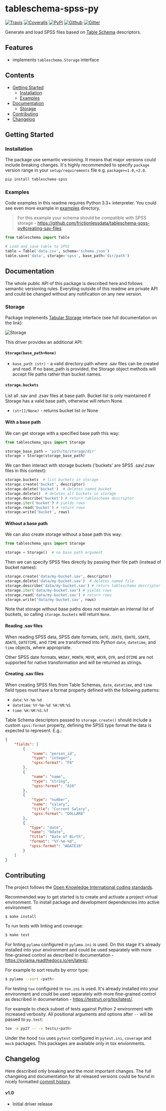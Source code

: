 # tableschema-spss-py

[![Travis](https://img.shields.io/travis/frictionlessdata/tableschema-spss-py/master.svg)](https://travis-ci.org/frictionlessdata/tableschema-spss-py)
[![Coveralls](http://img.shields.io/coveralls/frictionlessdata/tableschema-spss-py/master.svg)](https://coveralls.io/r/frictionlessdata/tableschema-spss-py?branch=master)
[![PyPi](https://img.shields.io/pypi/v/tableschema-spss.svg)](https://pypi.python.org/pypi/tableschema-spss)
[![Github](https://img.shields.io/badge/github-master-brightgreen)](https://github.com/frictionlessdata/tableschema-spss-py)
[![Gitter](https://img.shields.io/gitter/room/frictionlessdata/chat.svg)](https://gitter.im/frictionlessdata/chat)

Generate and load SPSS files based on [Table Schema](http://specs.frictionlessdata.io/table-schema/) descriptors.

## Features

- implements `tableschema.Storage` interface

## Contents

<!--TOC-->

  - [Getting Started](#getting-started)
    - [Installation](#installation)
    - [Examples](#examples)
  - [Documentation](#documentation)
    - [Storage](#storage)
  - [Contributing](#contributing)
  - [Changelog](#changelog)

<!--TOC-->

## Getting Started

### Installation

The package use semantic versioning. It means that major versions  could include breaking changes. It's highly recommended to specify `package` version range in your `setup/requirements` file e.g. `package>=1.0,<2.0`.

```bash
pip install tableschema-spss
```

### Examples

Code examples in this readme requires Python 3.3+ interpreter. You could see even more example in [examples](https://github.com/frictionlessdata/tableschema-spss-py/tree/master/examples) directory.

> For this example your schema should be compatible with SPSS storage - https://github.com/frictionlessdata/tableschema-spss-py#creating-sav-files

```python
from tableschema import Table

# Load and save table to SPSS
table = Table('data.csv', schema='schema.json')
table.save('data', storage='spss', base_path='dir/path')
```

## Documentation

The whole public API of this package is described here and follows semantic versioning rules. Everyting outside of this readme are private API and could be changed without any notification on any new version.

### Storage

Package implements [Tabular Storage](https://github.com/frictionlessdata/tableschema-py#storage) interface (see full documentation on the link):

![Storage](https://i.imgur.com/RQgrxqp.png)

This driver provides an additional API:

#### `Storage(base_path=None)`

- `base_path (str)` - a valid directory path where .sav files can be created and read. If no base_path is provided, the Storage object methods will accept file paths rather than bucket names.

#### `storage.buckets`

List all .sav and .zsav files at base path. Bucket list is only maintained if Storage has a valid base path, otherwise will return None.

- `(str[]/None)` - returns bucket list or None

#### With a base path

We can get storage with a specified base path this way:

```python
from tableschema_spss import Storage

storage_base_path = 'path/to/storage/dir'
storage = Storage(storage_base_path)
```

We can then interact with storage buckets ('buckets' are SPSS .sav/.zsav files in this context):

```python
storage.buckets  # list buckets in storage
storage.create('bucket', descriptor)
storage.delete('bucket')  # deletes named bucket
storage.delete()  # deletes all buckets in storage
storage.describe('bucket') # return tableschema descriptor
storage.iter('bucket') # yields rows
storage.read('bucket') # return rows
storage.write('bucket', rows)
```

#### Without a base path

We can also create storage without a base path this way:

```python
from tableschema_spss import Storage

storage = Storage()  # no base path argument
```

Then we can specify SPSS files directly by passing their file path (instead of bucket names):

```python
storage.create('data/my-bucket.sav', descriptor)
storage.delete('data/my-bucket.sav')  # deletes named file
storage.describe('data/my-bucket.sav') # return tableschema descriptor
storage.iter('data/my-bucket.sav') # yields rows
storage.read('data/my-bucket.sav') # return rows
storage.write('data/my-bucket.sav', rows)
```

Note that storage without base paths does not maintain an internal list of buckets, so calling `storage.buckets` will return `None`.

#### Reading .sav files

When reading SPSS data, SPSS date formats, `DATE`, `JDATE`, `EDATE`, `SDATE`, `ADATE`, `DATETIME`, and `TIME` are transformed into Python `date`, `datetime`, and `time` objects, where appropriate.

Other SPSS date formats, `WKDAY`, `MONTH`, `MOYR`, `WKYR`, `QYR`, and `DTIME` are not supported for native transformation and will be returned as strings.

#### Creating .sav files

When creating SPSS files from Table Schemas, `date`, `datetime`, and `time` field types must have a format property defined with the following patterns:

- `date`: `%Y-%m-%d`
- `datetime`: `%Y-%m-%d %H:%M:%S`
- `time`: `%H:%M:%S.%f`

Table Schema descriptors passed to `storage.create()` should include a custom `spss:format` property, defining the SPSS type format the data is expected to represent. E.g.:

```json
{
    "fields": [
        {
            "name": "person_id",
            "type": "integer",
            "spss:format": "F8"
        },
        {
            "name": "name",
            "type": "string",
            "spss:format": "A10"
        },
        {
            "type": "number",
            "name": "salary",
            "title": "Current Salary",
            "spss:format": "DOLLAR8"
        },
        {
           "type": "date",
           "name": "bdate",
           "title": "Date of Birth",
           "format": "%Y-%m-%d",
           "spss:format": "ADATE10"
        }
    ]
}
```

## Contributing

The project follows the [Open Knowledge International coding standards](https://github.com/okfn/coding-standards).

Recommended way to get started is to create and activate a project virtual environment.
To install package and development dependencies into active environment:

```
$ make install
```

To run tests with linting and coverage:

```bash
$ make test
```

For linting `pylama` configured in `pylama.ini` is used. On this stage it's already
installed into your environment and could be used separately with more fine-grained control
as described in documentation - https://pylama.readthedocs.io/en/latest/.

For example to sort results by error type:

```bash
$ pylama --sort <path>
```

For testing `tox` configured in `tox.ini` is used.
It's already installed into your environment and could be used separately with more fine-grained control as described in documentation - https://testrun.org/tox/latest/.

For example to check subset of tests against Python 2 environment with increased verbosity.
All positional arguments and options after `--` will be passed to `py.test`:

```bash
tox -e py27 -- -v tests/<path>
```

Under the hood `tox` uses `pytest` configured in `pytest.ini`, `coverage`
and `mock` packages. This packages are available only in tox envionments.

## Changelog

Here described only breaking and the most important changes. The full changelog and documentation for all released versions could be found in nicely formatted [commit history](https://github.com/frictionlessdata/tableschema-spss-py/commits/master).

#### v1.0

- Initial driver release
